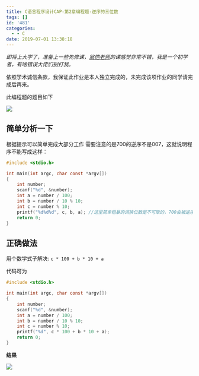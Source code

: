 ```yaml
---
title: C语言程序设计CAP-第2章编程题-逆序的三位数
tags: []
id: '481'
categories:
  - - C
date: 2019-07-01 13:38:18
---
```


_即将上大学了，准备上一些先修课，[翁恺老师](https://www.icourse163.org/u/wengkai)的课感觉非常不错，我是一个初学者，有啥错误大佬们别打我。_

依照学术诚信条款，我保证此作业是本人独立完成的，未完成该项作业的同学请完成后再来。

此编程题的题目如下

![](https://wordpress-1253676827.file.myqcloud.com/wp-content/uploads/2019/07/TIM截图20190701125528.png)

## 简单分析一下

根据提示可以简单完成大部分工作 需要注意的是700的逆序不是007，这就说明程序不能写成这样：

```c
#include <stdio.h>

int main(int argc, char const *argv[])
{
    int number;
    scanf("%d", &number);
    int a = number / 100;
    int b = number / 10 % 10;
    int c = number % 10;
    printf("%d%d%d", c, b, a); //这里简单粗暴的调换位数是不可取的，700会被逆序成007
    return 0;
}
```

## 正确做法

用个数学式子解决: `c * 100 + b * 10 + a`

代码可为

```c
#include <stdio.h>

int main(int argc, char const *argv[])
{
    int number;
    scanf("%d", &number);
    int a = number / 100;
    int b = number / 10 % 10;
    int c = number % 10;
    printf("%d", c * 100 + b * 10 + a);
    return 0;
}
```

**结果**

![](https://wordpress-1253676827.file.myqcloud.com/wp-content/uploads/2019/07/TIM截图20190701132954.png)
